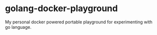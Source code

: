 # golang-docker-playground
My personal docker powered portable playground for experimenting with go language.
